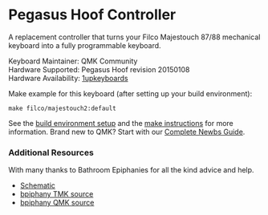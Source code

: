 # Pegasus Hoof Controller

A replacement controller that turns your Filco Majestouch 87/88 mechanical keyboard into a fully programmable keyboard.

Keyboard Maintainer: QMK Community  
Hardware Supported: Pegasus Hoof revision 20150108  
Hardware Availability: [1upkeyboards](https://www.1upkeyboards.com/shop/controllers/filco-pegasus-hoof-controller/)

Make example for this keyboard (after setting up your build environment):

    make filco/majestouch2:default

See the [build environment setup](https://docs.qmk.fm/#/getting_started_build_tools) and the [make instructions](https://docs.qmk.fm/#/getting_started_make_guide) for more information. Brand new to QMK? Start with our [Complete Newbs Guide](https://docs.qmk.fm/#/newbs).

### Additional Resources

With many thanks to Bathroom Epiphanies for all the kind advice and help.

 * [Schematic](https://deskthority.net/wiki/Costar_replacement_controllers#Schematic)
 * [bpiphany TMK source](https://github.com/BathroomEpiphanies/epiphanies_tmk_keyboard)
 * [bpiphany QMK source](https://github.com/BathroomEpiphanies/epiphanies_qmk_keyboard)
